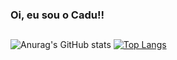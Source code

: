 ### Oi, eu sou o Cadu!!

##

![Anurag's GitHub stats](https://github-readme-stats.vercel.app/api?username=mathcolombo&show_icons=true&theme=tokyonight&locale=pt-br)
[![Top Langs](https://github-readme-stats.vercel.app/api/top-langs/?username=mathcolombo&layout=compact&theme=tokyonight&locale=pt-br)](https://github.com/mathcolombo/github-readme-stats)

##

##
